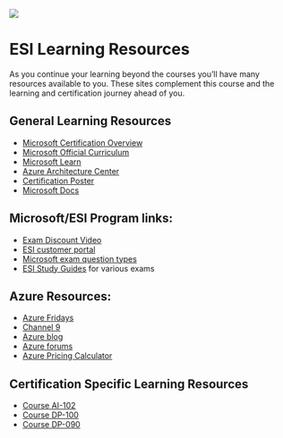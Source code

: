 [![](https://github.com/georgiakalyva/learningresources/raw/main/assets/ESI.png)](https://github.com/georgiakalyva/learningresources/raw/main/assets/ESI.png)

# ESI Learning Resources

As you continue your learning beyond the courses you’ll have many resources available to you. These sites complement this course and the learning and certification journey ahead of you.

## General Learning Resources

- [Microsoft Certification Overview ](https://www.microsoft.com/certification "Microsoft Certification Overview ")
- [Microsoft Official Curriculum ](https://www.aka.ms.MOC "Microsoft Official Curriculum ")
- [Microsoft Learn](https://www.Microsoft.com/Learn "Microsoft Learn")
- [Azure Architecture Center](https://www.aka.ms/architecture "Azure Architecture Center")
- [Certification Poster](https://www.aka.ms/TrainCertPoster "Certification Poster")
- [Microsoft Docs](https://www.aka.ms/Docs "Microsoft Docs")

## Microsoft/ESI Program links:
- [Exam Discount Video](https://www.microsoft.com/en-us/videoplayer/embed/RE4zwHz)
- [ESI customer portal](https://esi.microsoft.com/)
- [Microsoft exam question types](https://docs.microsoft.com/en-us/learn/certifications/exam-duration-question-types#question-types-on-exams)
- [ESI Study Guides](https://aka.ms/ESIStudyGuides) for various exams

## Azure Resources:
- [Azure Fridays](https://azure.microsoft.com/en-us/resources/videos/azure-friday/)
- [Channel 9](https://channel9.msdn.com/)
- [Azure blog](https://azure.microsoft.com/en-us/blog/)
- [Azure forums](https://social.msdn.microsoft.com/Forums/enUS/home?category=windowsazureplatform)
- [Azure Pricing Calculator](https://azure.microsoft.com/en-in/pricing/calculator/)

## Certification Specific Learning Resources

- [Course AI-102](https://georgiakalyva.github.io/Learning-Resources/ai-102.html "Course AI-102")
- [Course DP-100](https://georgiakalyva.github.io/Learning-Resources/dp-100.html "Course DP-100")
- [Course DP-090](https://georgiakalyva.github.io/Learning-Resources/dp-090.html "Course DP-090")
